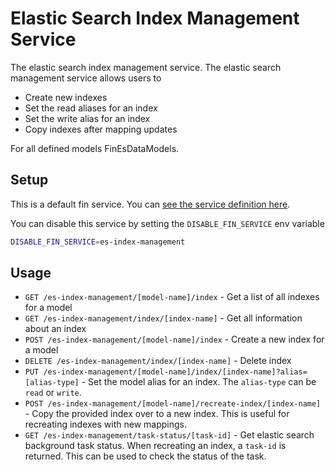 # Elastic Search Index Management Service

The elastic search index management service.  The elastic search management service allows users to

 - Create new indexes
 - Set the read aliases for an index
 - Set the write alias for an index
 - Copy indexes after mapping updates

For all defined models FinEsDataModels.

## Setup

This is a default fin service.  You can [see the service definition here](../../services/init/fcrepo/service/es-index-management.jsonld.json).

You can disable this service by setting the `DISABLE_FIN_SERVICE` env variable

```bash
DISABLE_FIN_SERVICE=es-index-management
```

## Usage

  - `GET /es-index-management/[model-name]/index` - Get a list of all indexes for a model
  - `GET /es-index-management/index/[index-name]` - Get all information about an index
  - `POST /es-index-management/[model-name]/index` - Create a new index for a model
  - `DELETE /es-index-management/index/[index-name]` - Delete index
  - `PUT /es-index-management/[model-name]/index/[index-name]?alias=[alias-type]` - Set the model alias for an index.  The `alias-type` can be `read` or `write`.
  - `POST /es-index-management/[model-name]/recreate-index/[index-name]` - Copy the provided index over to a new index. This is useful for recreating indexes with new mappings.
  - `GET /es-index-management/task-status/[task-id]` - Get elastic search background task status.  When recreating an index, a `task-id` is returned.  This can be used to check the status of the task.